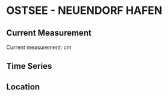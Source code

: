 # OSTSEE - NEUENDORF HAFEN

## Current Measurement

Current measurement: <Value topic="rivers/pegel-online/OSTSEE/NEUENDORF HAFEN/measurementValue"/> cm

## Time Series

<TimeSeries topic="rivers/pegel-online/OSTSEE/NEUENDORF HAFEN/measurementValue" period="week" />

## Location

<WorldMap>
  <Marker lat="54.52449364846292" lon="13.093555157353748" labelTopic="rivers/pegel-online/OSTSEE/NEUENDORF HAFEN" />
</WorldMap>
